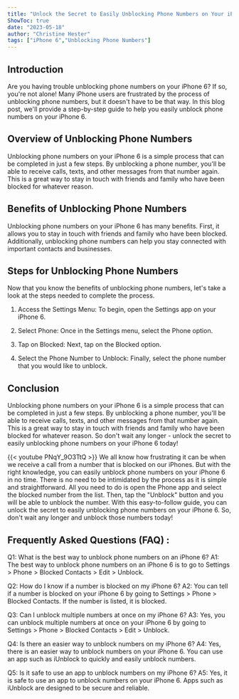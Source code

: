 ```yaml
---
title: "Unlock the Secret to Easily Unblocking Phone Numbers on Your iPhone 6!"
ShowToc: true 
date: "2023-05-18"
author: "Christine Hester" 
tags: ["iPhone 6","Unblocking Phone Numbers"]
---
```

## Introduction 

Are you having trouble unblocking phone numbers on your iPhone 6? If so, you're not alone! Many iPhone users are frustrated by the process of unblocking phone numbers, but it doesn't have to be that way. In this blog post, we'll provide a step-by-step guide to help you easily unblock phone numbers on your iPhone 6. 

## Overview of Unblocking Phone Numbers 

Unblocking phone numbers on your iPhone 6 is a simple process that can be completed in just a few steps. By unblocking a phone number, you'll be able to receive calls, texts, and other messages from that number again. This is a great way to stay in touch with friends and family who have been blocked for whatever reason. 

## Benefits of Unblocking Phone Numbers 

Unblocking phone numbers on your iPhone 6 has many benefits. First, it allows you to stay in touch with friends and family who have been blocked. Additionally, unblocking phone numbers can help you stay connected with important contacts and businesses. 

## Steps for Unblocking Phone Numbers 

Now that you know the benefits of unblocking phone numbers, let's take a look at the steps needed to complete the process. 

1. Access the Settings Menu: To begin, open the Settings app on your iPhone 6. 

2. Select Phone: Once in the Settings menu, select the Phone option. 

3. Tap on Blocked: Next, tap on the Blocked option. 

4. Select the Phone Number to Unblock: Finally, select the phone number that you would like to unblock. 

## Conclusion 

Unblocking phone numbers on your iPhone 6 is a simple process that can be completed in just a few steps. By unblocking a phone number, you'll be able to receive calls, texts, and other messages from that number again. This is a great way to stay in touch with friends and family who have been blocked for whatever reason. So don't wait any longer - unlock the secret to easily unblocking phone numbers on your iPhone 6 today!

{{< youtube PNqY_9O3TtQ >}} 
We all know how frustrating it can be when we receive a call from a number that is blocked on our iPhones. But with the right knowledge, you can easily unblock phone numbers on your iPhone 6 in no time. There is no need to be intimidated by the process as it is simple and straightforward. All you need to do is open the Phone app and select the blocked number from the list. Then, tap the "Unblock" button and you will be able to unblock the number. With this easy-to-follow guide, you can unlock the secret to easily unblocking phone numbers on your iPhone 6. So, don't wait any longer and unblock those numbers today!

## Frequently Asked Questions (FAQ) :
Q1: What is the best way to unblock phone numbers on an iPhone 6?
A1: The best way to unblock phone numbers on an iPhone 6 is to go to Settings > Phone > Blocked Contacts > Edit > Unblock. 

Q2: How do I know if a number is blocked on my iPhone 6?
A2: You can tell if a number is blocked on your iPhone 6 by going to Settings > Phone > Blocked Contacts. If the number is listed, it is blocked.

Q3: Can I unblock multiple numbers at once on my iPhone 6?
A3: Yes, you can unblock multiple numbers at once on your iPhone 6 by going to Settings > Phone > Blocked Contacts > Edit > Unblock.

Q4: Is there an easier way to unblock numbers on my iPhone 6?
A4: Yes, there is an easier way to unblock numbers on your iPhone 6. You can use an app such as iUnblock to quickly and easily unblock numbers.

Q5: Is it safe to use an app to unblock numbers on my iPhone 6?
A5: Yes, it is safe to use an app to unblock numbers on your iPhone 6. Apps such as iUnblock are designed to be secure and reliable.


